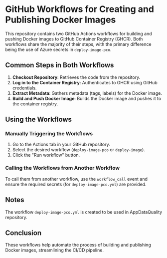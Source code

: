 # GitHub Workflows for Creating and Publishing Docker Images

This repository contains two GitHub Actions workflows for building and pushing Docker images to GitHub Container Registry (GHCR). Both workflows share the majority of their steps, with the primary difference being the use of Azure secrets in `deploy-image-pco`.

## Common Steps in Both Workflows

1. **Checkout Repository**: Retrieves the code from the repository.
2. **Log in to the Container Registry**: Authenticates to GHCR using GitHub credentials.
3. **Extract Metadata**: Gathers metadata (tags, labels) for the Docker image.
4. **Build and Push Docker Image**: Builds the Docker image and pushes it to the container registry.

## Using the Workflows

### Manually Triggering the Workflows

1. Go to the Actions tab in your GitHub repository.
2. Select the desired workflow (`deploy-image-pco` or `deploy-image`).
3. Click the "Run workflow" button.

### Calling the Workflows from Another Workflow

To call them from another workflow, use the `workflow_call` event and ensure the required secrets (for `deploy-image-pco.yml`) are provided.

## Notes

The workflow `deploy-image-pco.yml` is created to be used in AppDataQuality repository.

## Conclusion

These workflows help automate the process of building and publishing Docker images, streamlining the CI/CD pipeline.


